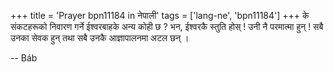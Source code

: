 +++
title = 'Prayer bpn11184 in नेपाली'
tags = ['lang-ne', 'bpn11184']
+++
के संकटहरूको निवारण गर्ने ईश्वरबाहके अन्य कोही छ ? भन, ईश्वरकै स्तुति होस् ! उनी नै परमात्मा हुन् ! सबै उनका सेवक हुन् तथा सबै उनकै आज्ञापालनमा अटल छन् ।

-- Báb
